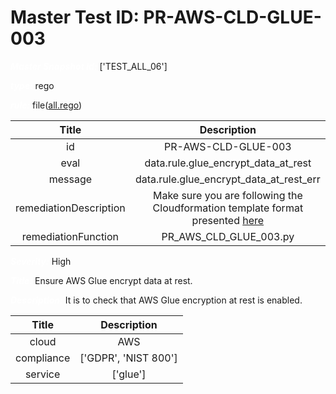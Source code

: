 



# Master Test ID: PR-AWS-CLD-GLUE-003


***<font color="white">Master Snapshot Id:</font>*** ['TEST_ALL_06']

***<font color="white">type:</font>*** rego

***<font color="white">rule:</font>*** file([all.rego])  
  
  
  
  

|Title|Description|
| :---: | :---: |
|id|PR-AWS-CLD-GLUE-003|
|eval|data.rule.glue_encrypt_data_at_rest|
|message|data.rule.glue_encrypt_data_at_rest_err|
|remediationDescription|Make sure you are following the Cloudformation template format presented <a href='https://boto3.amazonaws.com/v1/documentation/api/latest/reference/services/glue.html#Glue.Client.get_security_configuration' target='_blank'>here</a>|
|remediationFunction|PR_AWS_CLD_GLUE_003.py|


***<font color="white">Severity:</font>*** High

***<font color="white">Title:</font>*** Ensure AWS Glue encrypt data at rest.

***<font color="white">Description:</font>*** It is to check that AWS Glue encryption at rest is enabled.  
  
  

|Title|Description|
| :---: | :---: |
|cloud|AWS|
|compliance|['GDPR', 'NIST 800']|
|service|['glue']|



[all.rego]: https://github.com/prancer-io/prancer-compliance-test/tree/master/aws/cloud/all.rego
